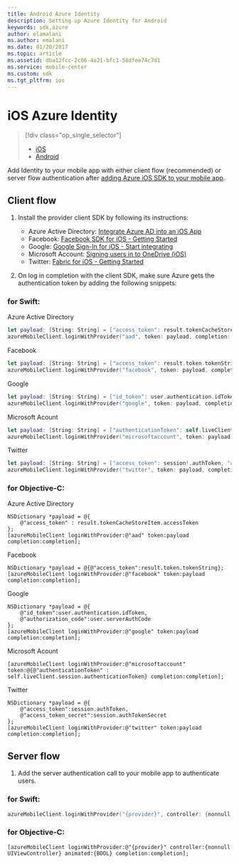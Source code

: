 ```yaml
---
title: Android Azure Identity
description: Setting up Azure Identity for Android
keywords: sdk,azure
author: elamalani
ms.author: emalani
ms.date: 01/20/2017
ms.topic: article
ms.assetid: dba12fcc-2c06-4a21-bfc1-58dfee74c7d1
ms.service: mobile-center
ms.custom: sdk
ms.tgt_pltfrm: ios
---
```


# iOS Azure Identity

> [!div class="op_single_selector"]
> * [iOS](ios.md)
> * [Android](android.md)

Add Identity to your mobile app with either client flow (recommended) or server flow authentication after [adding Azure iOS SDK to your mobile app].

## Client flow

1. Install the provider client SDK by following its instructions:
    * Azure Active Directory: [Integrate Azure AD into an iOS App]
    * Facebook: [Facebook SDK for iOS - Getting Started]
    * Google: [Google Sign-In for iOS - Start integrating]
    * Microsoft Account: [Signing users in to OneDrive (iOS)]
    * Twitter: [Fabric for iOS - Getting Started]

2. On log in completion with the client SDK, make sure Azure gets the authentication token by adding the following snippets:

### for Swift:

Azure Active Directory
```swift
let payload: [String: String] = ["access_token": result.tokenCacheStoreItem.accessToken]
azureMobileClient.loginWithProvider("aad", token: payload, completion: completion)
```

Facebook
```swift
let payload: [String: String] = ["access_token": result.token.tokenString]
azureMobileClient.loginWithProvider("facebook", token: payload, completion: completion)
```

Google
```swift
let payload: [String: String] = ["id_token": user.authentication.idToken, "authorization_code": user.serverAuthCode]
azureMobileClient.loginWithProvider("google", token: payload, completion: completion)
```

Microsoft Acount
```swift
let payload: [String: String] = ["authenticationToken": self.liveClient.session.authenticationToken]
azureMobileClient.loginWithProvider("microsoftaccount", token: payload, completion: completion)
```

Twitter
```swift
let payload: [String: String] = ["access_token": session!.authToken, "access_token_secret": session!.authTokenSecret]
azureMobileClient.loginWithProvider("twitter", token: payload, completion: completion)
```

### for Objective-C:

Azure Active Directory
```obj-c
NSDictionary *payload = @{
    @"access_token" : result.tokenCacheStoreItem.accessToken
};
[azureMobileClient loginWithProvider:@"aad" token:payload completion:completion];
```

Facebook
```obj-c
NSDictionary *payload = @{@"access_token":result.token.tokenString};
[azureMobileClient loginWithProvider:@"facebook" token:payload completion:completion];
```

Google
```obj-c
NSDictionary *payload = @{
    @"id_token":user.authentication.idToken,
    @"authorization_code":user.serverAuthCode
};
[azureMobileClient loginWithProvider:@"google" token:payload completion:completion];
```

Microsoft Acount
```obj-c
[azureMobileClient loginWithProvider:@"microsoftaccount" token:@{@"authenticationToken" : self.liveClient.session.authenticationToken} completion:completion];
```

Twitter
```obj-c
NSDictionary *payload = @{
    @"access_token":session.authToken,
    @"access_token_secret":session.authTokenSecret
};
[azureMobileClient loginWithProvider:@"twitter" token:payload completion:completion];
```

## Server flow

1. Add the server authentication call to your mobile app to authenticate users.

### for Swift:
```swift
azureMobileClient.loginWithProvider("{provider}", controller: {nonnull UIViewController}, animated: {BOOL}, completion: completion)
```

### for Objective-C:
```obj-c
[azureMobileClient loginWithProvider:@"{provider}" controller:{nonnull UIViewController} animated:{BOOL} completion:completion];
```

[adding Azure iOS SDK to your mobile app]:~/sdk/azure/ios.md
[Facebook SDK for iOS - Getting Started]: https://developers.facebook.com/docs/ios/getting-started
[Fabric for iOS - Getting Started]: https://docs.fabric.io/ios/fabric/getting-started.html
[Google Sign-In for iOS - Start integrating]: https://developers.google.com/identity/sign-in/ios/start-integrating
[Integrate Azure AD into an iOS App]: https://azure.microsoft.com/en-us/documentation/articles/active-directory-devquickstarts-ios/#em1-determine-what-your-redirect-uri-will-be-for-iosem
[Signing users in to OneDrive (iOS)]: https://msdn.microsoft.com/en-us/library/office/dn631822.aspx
